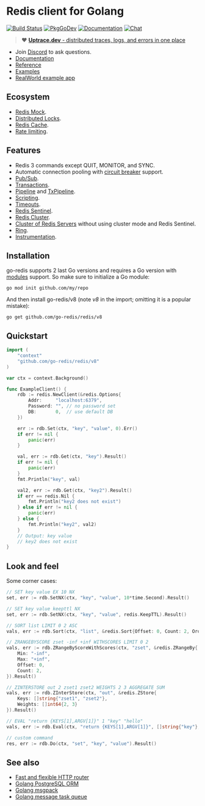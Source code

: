 # Redis client for Golang

[![Build Status](https://travis-ci.org/go-redis/redis.png?branch=master)](https://travis-ci.org/go-redis/redis)
[![PkgGoDev](https://pkg.go.dev/badge/github.com/go-redis/redis/v8)](https://pkg.go.dev/github.com/go-redis/redis/v8?tab=doc)
[![Documentation](https://img.shields.io/badge/redis-documentation-informational)](https://redis.uptrace.dev/)
[![Chat](https://discordapp.com/api/guilds/752070105847955518/widget.png)](https://discord.gg/rWtp5Aj)

> :heart: [**Uptrace.dev** - distributed traces, logs, and errors in one place](https://uptrace.dev)

- Join [Discord](https://discord.gg/rWtp5Aj) to ask questions.
- [Documentation](https://redis.uptrace.dev)
- [Reference](https://pkg.go.dev/github.com/go-redis/redis/v8?tab=doc)
- [Examples](https://pkg.go.dev/github.com/go-redis/redis/v8?tab=doc#pkg-examples)
- [RealWorld example app](https://github.com/uptrace/go-treemux-realworld-example-app)

## Ecosystem

- [Redis Mock](https://github.com/go-redis/redismock).
- [Distributed Locks](https://github.com/bsm/redislock).
- [Redis Cache](https://github.com/go-redis/cache).
- [Rate limiting](https://github.com/go-redis/redis_rate).

## Features

- Redis 3 commands except QUIT, MONITOR, and SYNC.
- Automatic connection pooling with
  [circuit breaker](https://en.wikipedia.org/wiki/Circuit_breaker_design_pattern) support.
- [Pub/Sub](https://pkg.go.dev/github.com/go-redis/redis/v8?tab=doc#PubSub).
- [Transactions](https://pkg.go.dev/github.com/go-redis/redis/v8?tab=doc#example-Client-TxPipeline).
- [Pipeline](https://pkg.go.dev/github.com/go-redis/redis/v8?tab=doc#example-Client-Pipeline) and
  [TxPipeline](https://pkg.go.dev/github.com/go-redis/redis/v8?tab=doc#example-Client-TxPipeline).
- [Scripting](https://pkg.go.dev/github.com/go-redis/redis/v8?tab=doc#Script).
- [Timeouts](https://pkg.go.dev/github.com/go-redis/redis/v8?tab=doc#Options).
- [Redis Sentinel](https://pkg.go.dev/github.com/go-redis/redis/v8?tab=doc#NewFailoverClient).
- [Redis Cluster](https://pkg.go.dev/github.com/go-redis/redis/v8?tab=doc#NewClusterClient).
- [Cluster of Redis Servers](https://pkg.go.dev/github.com/go-redis/redis/v8?tab=doc#example-NewClusterClient--ManualSetup)
  without using cluster mode and Redis Sentinel.
- [Ring](https://pkg.go.dev/github.com/go-redis/redis/v8?tab=doc#NewRing).
- [Instrumentation](https://pkg.go.dev/github.com/go-redis/redis/v8?tab=doc#ex-package--Instrumentation).

## Installation

go-redis supports 2 last Go versions and requires a Go version with
[modules](https://github.com/golang/go/wiki/Modules) support. So make sure to initialize a Go
module:

```shell
go mod init github.com/my/repo
```

And then install go-redis/v8 (note _v8_ in the import; omitting it is a popular mistake):

```shell
go get github.com/go-redis/redis/v8
```

## Quickstart

```go
import (
    "context"
    "github.com/go-redis/redis/v8"
)

var ctx = context.Background()

func ExampleClient() {
    rdb := redis.NewClient(&redis.Options{
        Addr:     "localhost:6379",
        Password: "", // no password set
        DB:       0,  // use default DB
    })

    err := rdb.Set(ctx, "key", "value", 0).Err()
    if err != nil {
        panic(err)
    }

    val, err := rdb.Get(ctx, "key").Result()
    if err != nil {
        panic(err)
    }
    fmt.Println("key", val)

    val2, err := rdb.Get(ctx, "key2").Result()
    if err == redis.Nil {
        fmt.Println("key2 does not exist")
    } else if err != nil {
        panic(err)
    } else {
        fmt.Println("key2", val2)
    }
    // Output: key value
    // key2 does not exist
}
```

## Look and feel

Some corner cases:

```go
// SET key value EX 10 NX
set, err := rdb.SetNX(ctx, "key", "value", 10*time.Second).Result()

// SET key value keepttl NX
set, err := rdb.SetNX(ctx, "key", "value", redis.KeepTTL).Result()

// SORT list LIMIT 0 2 ASC
vals, err := rdb.Sort(ctx, "list", &redis.Sort{Offset: 0, Count: 2, Order: "ASC"}).Result()

// ZRANGEBYSCORE zset -inf +inf WITHSCORES LIMIT 0 2
vals, err := rdb.ZRangeByScoreWithScores(ctx, "zset", &redis.ZRangeBy{
    Min: "-inf",
    Max: "+inf",
    Offset: 0,
    Count: 2,
}).Result()

// ZINTERSTORE out 2 zset1 zset2 WEIGHTS 2 3 AGGREGATE SUM
vals, err := rdb.ZInterStore(ctx, "out", &redis.ZStore{
    Keys: []string{"zset1", "zset2"},
    Weights: []int64{2, 3}
}).Result()

// EVAL "return {KEYS[1],ARGV[1]}" 1 "key" "hello"
vals, err := rdb.Eval(ctx, "return {KEYS[1],ARGV[1]}", []string{"key"}, "hello").Result()

// custom command
res, err := rdb.Do(ctx, "set", "key", "value").Result()
```

## See also

- [Fast and flexible HTTP router](https://github.com/vmihailenco/treemux)
- [Golang PostgreSQL ORM](https://github.com/go-pg/pg)
- [Golang msgpack](https://github.com/vmihailenco/msgpack)
- [Golang message task queue](https://github.com/vmihailenco/taskq)
